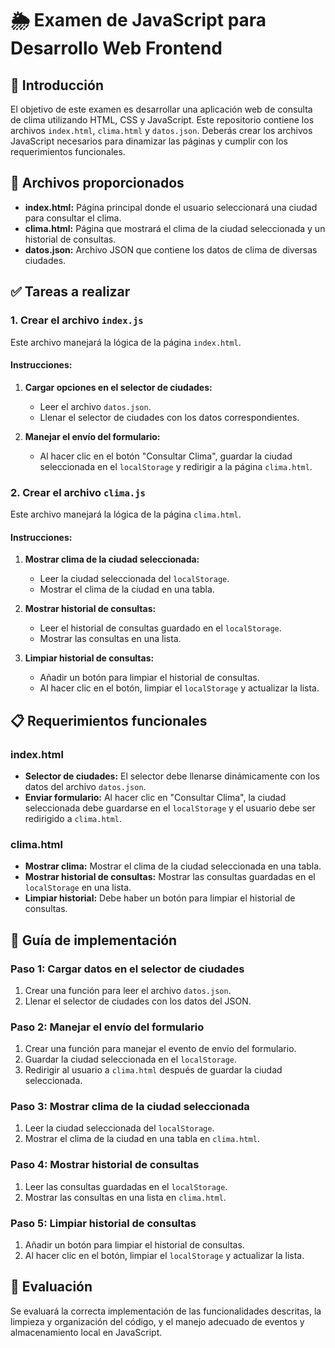 # 🌦️ Examen de JavaScript para Desarrollo Web Frontend

## 📝 Introducción

El objetivo de este examen es desarrollar una aplicación web de consulta de clima utilizando HTML, CSS y JavaScript. Este repositorio contiene los archivos `index.html`, `clima.html` y `datos.json`. Deberás crear los archivos JavaScript necesarios para dinamizar las páginas y cumplir con los requerimientos funcionales.

## 📂 Archivos proporcionados

- **index.html:** Página principal donde el usuario seleccionará una ciudad para consultar el clima.
- **clima.html:** Página que mostrará el clima de la ciudad seleccionada y un historial de consultas.
- **datos.json:** Archivo JSON que contiene los datos de clima de diversas ciudades.

## ✅ Tareas a realizar

### 1. Crear el archivo `index.js`

Este archivo manejará la lógica de la página `index.html`.

#### Instrucciones:

1. **Cargar opciones en el selector de ciudades:**
    - Leer el archivo `datos.json`.
    - Llenar el selector de ciudades con los datos correspondientes.

2. **Manejar el envío del formulario:**
    - Al hacer clic en el botón "Consultar Clima", guardar la ciudad seleccionada en el `localStorage` y redirigir a la página `clima.html`.

### 2. Crear el archivo `clima.js`

Este archivo manejará la lógica de la página `clima.html`.

#### Instrucciones:

1. **Mostrar clima de la ciudad seleccionada:**
    - Leer la ciudad seleccionada del `localStorage`.
    - Mostrar el clima de la ciudad en una tabla.

2. **Mostrar historial de consultas:**
    - Leer el historial de consultas guardado en el `localStorage`.
    - Mostrar las consultas en una lista.

3. **Limpiar historial de consultas:**
    - Añadir un botón para limpiar el historial de consultas.
    - Al hacer clic en el botón, limpiar el `localStorage` y actualizar la lista.

## 📋 Requerimientos funcionales

### index.html
- **Selector de ciudades:** El selector debe llenarse dinámicamente con los datos del archivo `datos.json`.
- **Enviar formulario:** Al hacer clic en "Consultar Clima", la ciudad seleccionada debe guardarse en el `localStorage` y el usuario debe ser redirigido a `clima.html`.

### clima.html
- **Mostrar clima:** Mostrar el clima de la ciudad seleccionada en una tabla.
- **Mostrar historial de consultas:** Mostrar las consultas guardadas en el `localStorage` en una lista.
- **Limpiar historial:** Debe haber un botón para limpiar el historial de consultas.

## 🚀 Guía de implementación

### Paso 1: Cargar datos en el selector de ciudades

1. Crear una función para leer el archivo `datos.json`.
2. Llenar el selector de ciudades con los datos del JSON.

### Paso 2: Manejar el envío del formulario

1. Crear una función para manejar el evento de envío del formulario.
2. Guardar la ciudad seleccionada en el `localStorage`.
3. Redirigir al usuario a `clima.html` después de guardar la ciudad seleccionada.

### Paso 3: Mostrar clima de la ciudad seleccionada

1. Leer la ciudad seleccionada del `localStorage`.
2. Mostrar el clima de la ciudad en una tabla en `clima.html`.

### Paso 4: Mostrar historial de consultas

1. Leer las consultas guardadas en el `localStorage`.
2. Mostrar las consultas en una lista en `clima.html`.

### Paso 5: Limpiar historial de consultas

1. Añadir un botón para limpiar el historial de consultas.
2. Al hacer clic en el botón, limpiar el `localStorage` y actualizar la lista.

## 🧪 Evaluación

Se evaluará la correcta implementación de las funcionalidades descritas, la limpieza y organización del código, y el manejo adecuado de eventos y almacenamiento local en JavaScript.